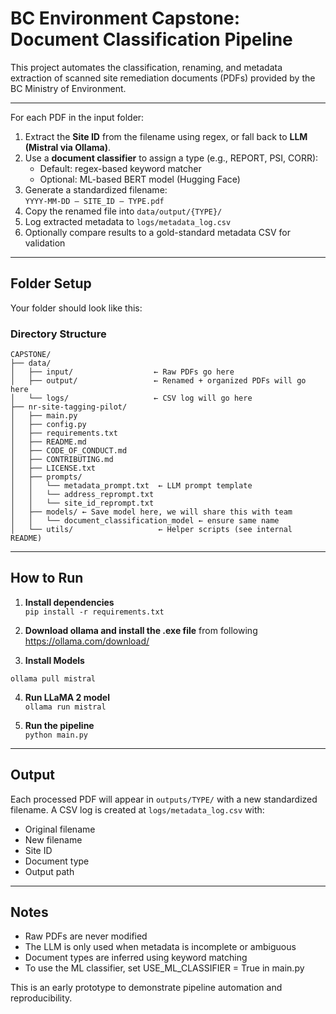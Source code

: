 # BC Environment Capstone: Document Classification Pipeline

This project automates the classification, renaming, and metadata extraction of scanned site remediation documents (PDFs) provided by the BC Ministry of Environment.

---

For each PDF in the input folder:

1. Extract the **Site ID** from the filename using regex, or fall back to **LLM (Mistral via Ollama)**.
2. Use a **document classifier** to assign a type (e.g., REPORT, PSI, CORR):
   - Default: regex-based keyword matcher
   - Optional: ML-based BERT model (Hugging Face)
3. Generate a standardized filename:  
   `YYYY-MM-DD – SITE_ID – TYPE.pdf`
4. Copy the renamed file into `data/output/{TYPE}/`
5. Log extracted metadata to `logs/metadata_log.csv`
6. Optionally compare results to a gold-standard metadata CSV for validation

---

## Folder Setup

Your folder should look like this:

### **Directory Structure**

```plaintext
CAPSTONE/
├── data/
│   ├── input/                  ← Raw PDFs go here
│   ├── output/                 ← Renamed + organized PDFs will go here
│   └── logs/                   ← CSV log will go here
├── nr-site-tagging-pilot/
│   ├── main.py
│   ├── config.py
│   ├── requirements.txt
│   ├── README.md
│   ├── CODE_OF_CONDUCT.md
│   ├── CONTRIBUTING.md
│   ├── LICENSE.txt
│   ├── prompts/
│   │   └── metadata_prompt.txt  ← LLM prompt template
│   │   └── address_reprompt.txt
│   │   └── site_id_reprompt.txt
│   ├── models/ ← Save model here, we will share this with team
│   │   └── document_classification_model ← ensure same name
│   └── utils/                   ← Helper scripts (see internal README)

```

---

## How to Run

1. **Install dependencies**  
`pip install -r requirements.txt`

2. **Download ollama and install the .exe file** from following <https://ollama.com/download/>

3. **Install Models**

`ollama pull mistral`

4. **Run LLaMA 2 model**  
`ollama run mistral`

5. **Run the pipeline**  
`python main.py`

---

## Output

Each processed PDF will appear in `outputs/TYPE/` with a new standardized filename. A CSV log is created at `logs/metadata_log.csv` with:

- Original filename  
- New filename  
- Site ID  
- Document type  
- Output path

---

## Notes

- Raw PDFs are never modified
- The LLM is only used when metadata is incomplete or ambiguous
- Document types are inferred using keyword matching
- To use the ML classifier, set USE_ML_CLASSIFIER = True in main.py

This is an early prototype to demonstrate pipeline automation and reproducibility.
